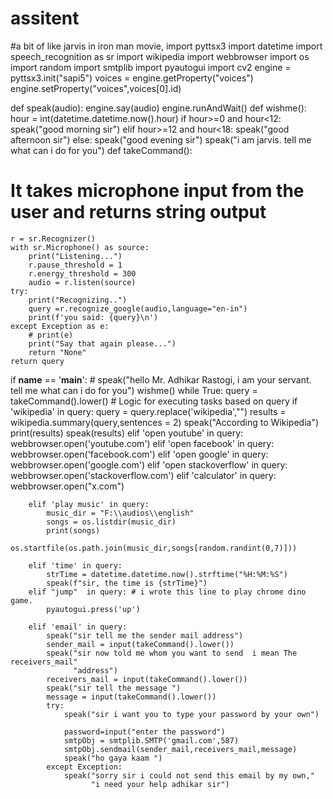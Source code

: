 # assitent
#a bit of like jarvis in iron man movie,
import pyttsx3
import datetime
import speech_recognition as sr
import wikipedia
import webbrowser
import os
import random
import smtplib
import pyautogui
import cv2
engine = pyttsx3.init("sapi5")
voices = engine.getProperty("voices")
engine.setProperty("voices",voices[0].id)

def speak(audio):
    engine.say(audio)
    engine.runAndWait()
def wishme():
    hour = int(datetime.datetime.now().hour)
    if hour>=0 and hour<12:
        speak("good morning sir")
    elif hour>=12 and hour<18:
        speak("good afternoon sir")
    else:
        speak("good evening sir")
    speak("i am jarvis. tell me what can i do for you")
def takeCommand():
# It takes microphone input from the user and returns string output

    r = sr.Recognizer()
    with sr.Microphone() as source:
        print("Listening...")
        r.pause_threshold = 1
        r.energy_threshold = 300
        audio = r.listen(source)
    try:
        print("Recognizing..")
        query =r.recognize_google(audio,language="en-in")
        print(f'you said: {query}\n')
    except Exception as e:
        # print(e)
        print("Say that again please...")
        return "None"
    return query



if __name__ == '__main__':
    # speak("hello Mr. Adhikar Rastogi, i am your servant. tell me what can i do for you")
    wishme()
    while True:
        query = takeCommand().lower()
        # Logic for executing tasks based on query
        if 'wikipedia' in query:
            query = query.replace('wikipedia',"")
            results = wikipedia.summary(query,sentences = 2)
            speak("According to Wikipedia")
            print(results)
            speak(results)
        elif 'open youtube' in query:
            webbrowser.open('youtube.com')
        elif 'open facebook' in query:
            webbrowser.open('facebook.com')
        elif 'open google' in query:
            webbrowser.open('google.com')
        elif 'open stackoverflow' in query:
            webbrowser.open('stackoverflow.com')
        elif 'calculator' in query:
            webbrowser.open("x.com")


        elif 'play music' in query:
            music_dir = "F:\\audios\\english"
            songs = os.listdir(music_dir)
            print(songs)
            os.startfile(os.path.join(music_dir,songs[random.randint(0,7)]))

        elif 'time' in query:
            strTime = datetime.datetime.now().strftime("%H:%M:%S")
            speak(f"sir, the time is {strTime}")
        elif "jump"  in query: # i wrote this line to play chrome dino game.
            pyautogui.press('up')

        elif 'email' in query:
            speak("sir tell me the sender mail address")
            sender_mail = input(takeCommand().lower())
            speak("sir now told me whom you want to send  i mean The receivers_mail"
                  "address")
            receivers_mail = input(takeCommand().lower())
            speak("sir tell the message ")
            message = input(takeCommand().lower())
            try:
                speak("sir i want you to type your password by your own")

                password=input("enter the password")
                smtpObj = smtplib.SMTP('gmail.com',587)
                smtpObj.sendmail(sender_mail,receivers_mail,message)
                speak("ho gaya kaam ")
            except Exception:
                speak("sorry sir i could not send this email by my own,"
                      "i need your help adhikar sir")





